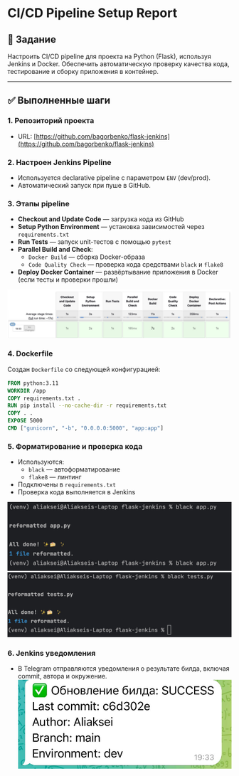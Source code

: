 # CI/CD Pipeline Setup Report

## 📌 Задание
Настроить CI/CD pipeline для проекта на Python (Flask), используя Jenkins и Docker. Обеспечить автоматическую проверку качества кода, тестирование и сборку приложения в контейнер.

---

## ✅ Выполненные шаги

### 1. Репозиторий проекта
- URL: [https://github.com/bagorbenko/flask-jenkins](https://github.com/bagorbenko/flask-jenkins)

### 2. Настроен Jenkins Pipeline
- Используется declarative pipeline с параметром `ENV` (dev/prod).
- Автоматический запуск при пуше в GitHub.

### 3. Этапы pipeline
- **Checkout and Update Code** — загрузка кода из GitHub
- **Setup Python Environment** — установка зависимостей через `requirements.txt`
- **Run Tests** — запуск unit-тестов с помощью `pytest`
- **Parallel Build and Check**:
  - `Docker Build` — сборка Docker-образа
  - `Code Quality Check` — проверка кода средствами `black` и `flake8`
- **Deploy Docker Container** — развёртывание приложения в Docker (если тесты и проверки прошли)

![Pipeline](./images/4.jpg)

### 4. Dockerfile
Создан `Dockerfile` со следующей конфигурацией:
```dockerfile
FROM python:3.11
WORKDIR /app
COPY requirements.txt .
RUN pip install --no-cache-dir -r requirements.txt
COPY . .
EXPOSE 5000
CMD ["gunicorn", "-b", "0.0.0.0:5000", "app:app"]
```

### 5. Форматирование и проверка кода
- Используются:
  - `black` — автоформатирование
  - `flake8` — линтинг
- Подключены в `requirements.txt`
- Проверка кода выполняется в Jenkins

![app](./images/1.jpg)
![tests](./images/2.jpg)

### 6. Jenkins уведомления
- В Telegram отправляются уведомления о результате билда, включая commit, автора и окружение.
![notification](./images/3.jpg)